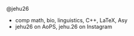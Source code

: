@jehu26
- comp math, bio, linguistics, C++, LaTeX, Asy
- jehu26 on AoPS, jehu.26 on Instagram

<!---
jehu26/jehu26 is a ✨ special ✨ repository because its `README.md` (this file) appears on your GitHub profile.
You can click the Preview link to take a look at your changes.
--->
